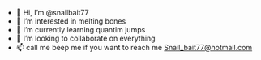 - 👋 Hi, I’m @snailbait77
- 👀 I’m interested in melting bones
- 🌱 I’m currently learning quantim jumps
- 💞️ I’m looking to collaborate on everything
- 📫  call me beep me if you want to reach me
Snail_bait77@hotmail.com

<!---
snailbait77/snailbait77 is a ✨ special ✨ repository because its `README.md` (this file) appears on your GitHub profile.
You can click the Preview link to take a look at your changes.
--->
